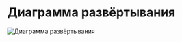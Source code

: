 # Диаграмма развёртывания

![Диаграмма развёртывания](https://pp.userapi.com/c850228/v850228336/64fb7/fFG8Yja1Wug.jpg)